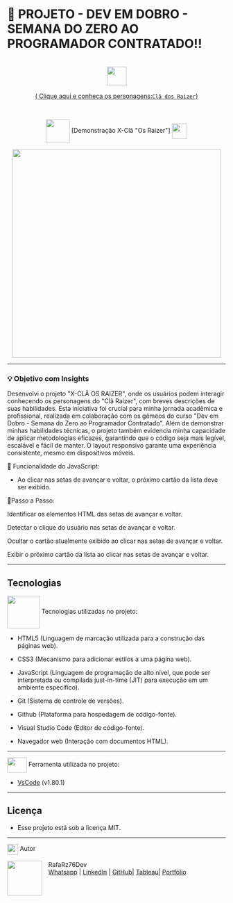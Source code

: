 # 📢 PROJETO - DEV EM DOBRO - SEMANA DO ZERO AO PROGRAMADOR CONTRATADO!!

<br>

<div align="center">
<img src="https://media.giphy.com/media/9TFBxN300KpCUI6sBD/giphy.gif" align="center" height="45" width="45">

[ ( Clique aqui e conheca os personagens:`Clã dos Raizer`) ](https://rafarz76dev-projeto-x-cla-os-raizer.netlify.app/)

<br>

<div align="center">
  
<img src= "https://media.giphy.com/media/3zSF3Gnr7cxMbi6WoP/giphy.gif" align="center" height="55" width="55"> [Demonstração X-Clã "Os Raizer"] <img src= "https://media.giphy.com/media/E5DzZsofmgxc9wjbhX/giphy.gif" align="center" height="35" width="35">

<img height="480em" src="./src/imagens/readme-apresentacao-cla-raizer.gif"  align="center">

---

<div align="left">

### 💡 Objetivo com Insights

Desenvolvi o projeto "X-CLÃ OS RAIZER", onde os usuários podem interagir conhecendo os personagens do "Clã Raizer", com breves descrições de suas habilidades. Esta iniciativa foi crucial para minha jornada acadêmica e profissional, realizada em colaboração com os gêmeos do curso "Dev em Dobro - Semana do Zero ao Programador Contratado". Além de demonstrar minhas habilidades técnicas, o projeto também evidencia minha capacidade de aplicar metodologias eficazes, garantindo que o código seja mais legível, escalável e fácil de manter. O layout responsivo garante uma experiência consistente, mesmo em dispositivos móveis.

📌 Funcionalidade do JavaScript:

- Ao clicar nas setas de avançar e voltar, o próximo cartão da lista deve ser exibido.

🚀Passo a Passo:

Identificar os elementos HTML das setas de avançar e voltar.

Detectar o clique do usuário nas setas de avançar e voltar.

Ocultar o cartão atualmente exibido ao clicar nas setas de avançar e voltar.

Exibir o próximo cartão da lista ao clicar nas setas de avançar e voltar.

---

## Tecnologias

<img src="https://media.giphy.com/media/iT138SodaACo9LImgi/giphy.gif" align="center" height="75" width="75"> Tecnologias utilizadas no projeto:

- HTML5 (Linguagem de marcação utilizada para a construção das páginas web).

- CSS3 (Mecanismo para adicionar estilos a uma página web).

- JavaScript (Linguagem de programação de alto nível, que pode ser interpretada ou compilada just-in-time (JIT) para execução em um ambiente específico).

- Git (Sistema de controle de versões).

- Github (Plataforma para hospedagem de código-fonte).

- Visual Studio Code (Editor de código-fonte).

- Navegador web (Interação com documentos HTML).

---

<img src="https://media.giphy.com/media/SS8CV2rQdlYNLtBCiF/giphy.gif" align="center" height="35" width="45"> Ferramenta utilizada no projeto:

- [VsCode](https://code.visualstudio.com/download) (v1.80.1)

---

## Licença

- Esse projeto está sob a licença MIT.

---

<img src="https://media.giphy.com/media/ImmvDZ2c9xPR8gDvHV/giphy.gif" align="center" height="25" width="25"> Autor

<p>
    <img align=left margin=10 width=80 src="https://avatars.githubusercontent.com/u/87991807?v=4"/>
    <p>&nbsp&nbsp&nbspRafaRz76Dev<br>
    &nbsp&nbsp&nbsp<a href="https://api.whatsapp.com/send/?phone=47999327137">Whatsapp</a>&nbsp;|&nbsp;<a href="https://www.linkedin.com/in/rafael-raizer//">LinkedIn</a>&nbsp;|&nbsp;<a href="https://github.com/RafaRz76Dev">GitHub</a>|&nbsp;<a href="https://public.tableau.com/app/profile/rafael.raizer">Tableau</a>|&nbsp;<a href="https://portifolio-rafarz76dev.netlify.app/">Portfólio</a>&nbsp;</p>
</p>
